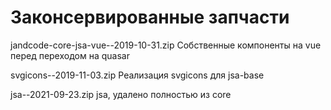 
Законсервированные запчасти
===========================

jandcode-core-jsa-vue--2019-10-31.zip
    Собственные компоненты на vue перед переходом на quasar

svgicons--2019-11-03.zip
    Реализация svgicons для jsa-base

jsa--2021-09-23.zip
    jsa, удалено полностью из core





